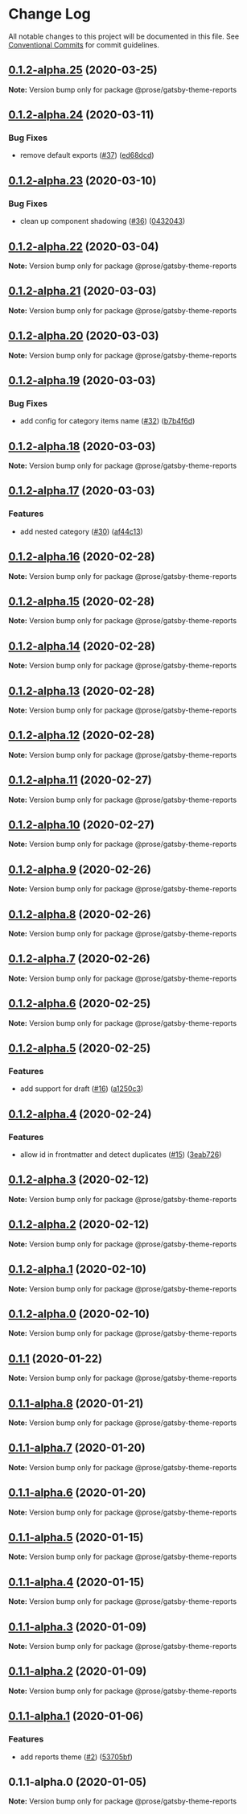 # Change Log

All notable changes to this project will be documented in this file.
See [Conventional Commits](https://conventionalcommits.org) for commit guidelines.

## [0.1.2-alpha.25](https://github.com/prosejs/prose/compare/@prose/gatsby-theme-reports@0.1.2-alpha.24...@prose/gatsby-theme-reports@0.1.2-alpha.25) (2020-03-25)

**Note:** Version bump only for package @prose/gatsby-theme-reports





## [0.1.2-alpha.24](https://github.com/prosejs/prose/compare/@prose/gatsby-theme-reports@0.1.2-alpha.23...@prose/gatsby-theme-reports@0.1.2-alpha.24) (2020-03-11)


### Bug Fixes

* remove default exports ([#37](https://github.com/prosejs/prose/issues/37)) ([ed68dcd](https://github.com/prosejs/prose/commit/ed68dcd025a140387530b9295eb1d454aff8e427))





## [0.1.2-alpha.23](https://github.com/prosejs/prose/compare/@prose/gatsby-theme-reports@0.1.2-alpha.22...@prose/gatsby-theme-reports@0.1.2-alpha.23) (2020-03-10)


### Bug Fixes

* clean up component shadowing ([#36](https://github.com/prosejs/prose/issues/36)) ([0432043](https://github.com/prosejs/prose/commit/0432043e52e77a5a8c6987a703ec0a159a34a07b))





## [0.1.2-alpha.22](https://github.com/prosejs/prose/compare/@prose/gatsby-theme-reports@0.1.2-alpha.21...@prose/gatsby-theme-reports@0.1.2-alpha.22) (2020-03-04)

**Note:** Version bump only for package @prose/gatsby-theme-reports





## [0.1.2-alpha.21](https://github.com/prosejs/prose/compare/@prose/gatsby-theme-reports@0.1.2-alpha.20...@prose/gatsby-theme-reports@0.1.2-alpha.21) (2020-03-03)

**Note:** Version bump only for package @prose/gatsby-theme-reports





## [0.1.2-alpha.20](https://github.com/prosejs/prose/compare/@prose/gatsby-theme-reports@0.1.2-alpha.19...@prose/gatsby-theme-reports@0.1.2-alpha.20) (2020-03-03)

**Note:** Version bump only for package @prose/gatsby-theme-reports





## [0.1.2-alpha.19](https://github.com/prosejs/prose/compare/@prose/gatsby-theme-reports@0.1.2-alpha.18...@prose/gatsby-theme-reports@0.1.2-alpha.19) (2020-03-03)


### Bug Fixes

* add config for category items name ([#32](https://github.com/prosejs/prose/issues/32)) ([b7b4f6d](https://github.com/prosejs/prose/commit/b7b4f6d573e91485dee7f1ff67ce2e4737b0bf39))





## [0.1.2-alpha.18](https://github.com/prosejs/prose/compare/@prose/gatsby-theme-reports@0.1.2-alpha.17...@prose/gatsby-theme-reports@0.1.2-alpha.18) (2020-03-03)

**Note:** Version bump only for package @prose/gatsby-theme-reports





## [0.1.2-alpha.17](https://github.com/prosejs/prose/compare/@prose/gatsby-theme-reports@0.1.2-alpha.16...@prose/gatsby-theme-reports@0.1.2-alpha.17) (2020-03-03)


### Features

* add nested category ([#30](https://github.com/prosejs/prose/issues/30)) ([af44c13](https://github.com/prosejs/prose/commit/af44c1379f26f191eeacc210578cb7a59effc1d0))





## [0.1.2-alpha.16](https://github.com/prosejs/prose/compare/@prose/gatsby-theme-reports@0.1.2-alpha.15...@prose/gatsby-theme-reports@0.1.2-alpha.16) (2020-02-28)

**Note:** Version bump only for package @prose/gatsby-theme-reports





## [0.1.2-alpha.15](https://github.com/prosejs/prose/compare/@prose/gatsby-theme-reports@0.1.2-alpha.14...@prose/gatsby-theme-reports@0.1.2-alpha.15) (2020-02-28)

**Note:** Version bump only for package @prose/gatsby-theme-reports





## [0.1.2-alpha.14](https://github.com/prosejs/prose/compare/@prose/gatsby-theme-reports@0.1.2-alpha.13...@prose/gatsby-theme-reports@0.1.2-alpha.14) (2020-02-28)

**Note:** Version bump only for package @prose/gatsby-theme-reports





## [0.1.2-alpha.13](https://github.com/prosejs/prose/compare/@prose/gatsby-theme-reports@0.1.2-alpha.12...@prose/gatsby-theme-reports@0.1.2-alpha.13) (2020-02-28)

**Note:** Version bump only for package @prose/gatsby-theme-reports





## [0.1.2-alpha.12](https://github.com/prosejs/prose/compare/@prose/gatsby-theme-reports@0.1.2-alpha.11...@prose/gatsby-theme-reports@0.1.2-alpha.12) (2020-02-28)

**Note:** Version bump only for package @prose/gatsby-theme-reports





## [0.1.2-alpha.11](https://github.com/prosejs/prose/compare/@prose/gatsby-theme-reports@0.1.2-alpha.10...@prose/gatsby-theme-reports@0.1.2-alpha.11) (2020-02-27)

**Note:** Version bump only for package @prose/gatsby-theme-reports





## [0.1.2-alpha.10](https://github.com/prosejs/prose/compare/@prose/gatsby-theme-reports@0.1.2-alpha.9...@prose/gatsby-theme-reports@0.1.2-alpha.10) (2020-02-27)

**Note:** Version bump only for package @prose/gatsby-theme-reports





## [0.1.2-alpha.9](https://github.com/prosejs/prose/compare/@prose/gatsby-theme-reports@0.1.2-alpha.8...@prose/gatsby-theme-reports@0.1.2-alpha.9) (2020-02-26)

**Note:** Version bump only for package @prose/gatsby-theme-reports





## [0.1.2-alpha.8](https://github.com/prosejs/prose/compare/@prose/gatsby-theme-reports@0.1.2-alpha.7...@prose/gatsby-theme-reports@0.1.2-alpha.8) (2020-02-26)

**Note:** Version bump only for package @prose/gatsby-theme-reports





## [0.1.2-alpha.7](https://github.com/prosejs/prose/compare/@prose/gatsby-theme-reports@0.1.2-alpha.6...@prose/gatsby-theme-reports@0.1.2-alpha.7) (2020-02-26)

**Note:** Version bump only for package @prose/gatsby-theme-reports





## [0.1.2-alpha.6](https://github.com/prosejs/prose/compare/@prose/gatsby-theme-reports@0.1.2-alpha.5...@prose/gatsby-theme-reports@0.1.2-alpha.6) (2020-02-25)

**Note:** Version bump only for package @prose/gatsby-theme-reports





## [0.1.2-alpha.5](https://github.com/prosejs/prose/compare/@prose/gatsby-theme-reports@0.1.2-alpha.4...@prose/gatsby-theme-reports@0.1.2-alpha.5) (2020-02-25)


### Features

* add support for draft ([#16](https://github.com/prosejs/prose/issues/16)) ([a1250c3](https://github.com/prosejs/prose/commit/a1250c3b504c8e30993089b9e46055fa6ac3ea25))





## [0.1.2-alpha.4](https://github.com/prosejs/prose/compare/@prose/gatsby-theme-reports@0.1.2-alpha.3...@prose/gatsby-theme-reports@0.1.2-alpha.4) (2020-02-24)


### Features

* allow id in frontmatter and detect duplicates ([#15](https://github.com/prosejs/prose/issues/15)) ([3eab726](https://github.com/prosejs/prose/commit/3eab7269826a52beed51a720c1d8e77ecefd9f14))





## [0.1.2-alpha.3](https://github.com/prosejs/prose/compare/@prose/gatsby-theme-reports@0.1.2-alpha.2...@prose/gatsby-theme-reports@0.1.2-alpha.3) (2020-02-12)

**Note:** Version bump only for package @prose/gatsby-theme-reports





## [0.1.2-alpha.2](https://github.com/prosejs/prose/compare/@prose/gatsby-theme-reports@0.1.2-alpha.1...@prose/gatsby-theme-reports@0.1.2-alpha.2) (2020-02-12)

**Note:** Version bump only for package @prose/gatsby-theme-reports





## [0.1.2-alpha.1](https://github.com/prosejs/prose/compare/@prose/gatsby-theme-reports@0.1.2-alpha.0...@prose/gatsby-theme-reports@0.1.2-alpha.1) (2020-02-10)

**Note:** Version bump only for package @prose/gatsby-theme-reports





## [0.1.2-alpha.0](https://github.com/prosejs/prose/compare/@prose/gatsby-theme-reports@0.1.1...@prose/gatsby-theme-reports@0.1.2-alpha.0) (2020-02-10)

**Note:** Version bump only for package @prose/gatsby-theme-reports





## [0.1.1](https://github.com/prosejs/prose/compare/@prose/gatsby-theme-reports@0.1.1-alpha.8...@prose/gatsby-theme-reports@0.1.1) (2020-01-22)

**Note:** Version bump only for package @prose/gatsby-theme-reports





## [0.1.1-alpha.8](https://github.com/prosejs/prose/compare/@prose/gatsby-theme-reports@0.1.1-alpha.7...@prose/gatsby-theme-reports@0.1.1-alpha.8) (2020-01-21)

**Note:** Version bump only for package @prose/gatsby-theme-reports





## [0.1.1-alpha.7](https://github.com/prosejs/prose/compare/@prose/gatsby-theme-reports@0.1.1-alpha.6...@prose/gatsby-theme-reports@0.1.1-alpha.7) (2020-01-20)

**Note:** Version bump only for package @prose/gatsby-theme-reports





## [0.1.1-alpha.6](https://github.com/prosejs/prose/compare/@prose/gatsby-theme-reports@0.1.1-alpha.5...@prose/gatsby-theme-reports@0.1.1-alpha.6) (2020-01-20)

**Note:** Version bump only for package @prose/gatsby-theme-reports





## [0.1.1-alpha.5](https://github.com/prosejs/prose/compare/@prose/gatsby-theme-reports@0.1.1-alpha.4...@prose/gatsby-theme-reports@0.1.1-alpha.5) (2020-01-15)

**Note:** Version bump only for package @prose/gatsby-theme-reports





## [0.1.1-alpha.4](https://github.com/prosejs/prose/compare/@prose/gatsby-theme-reports@0.1.1-alpha.3...@prose/gatsby-theme-reports@0.1.1-alpha.4) (2020-01-15)

**Note:** Version bump only for package @prose/gatsby-theme-reports





## [0.1.1-alpha.3](https://github.com/prosejs/prose/compare/@prose/gatsby-theme-reports@0.1.1-alpha.2...@prose/gatsby-theme-reports@0.1.1-alpha.3) (2020-01-09)

**Note:** Version bump only for package @prose/gatsby-theme-reports





## [0.1.1-alpha.2](https://github.com/prosejs/prose/compare/@prose/gatsby-theme-reports@0.1.1-alpha.1...@prose/gatsby-theme-reports@0.1.1-alpha.2) (2020-01-09)

**Note:** Version bump only for package @prose/gatsby-theme-reports





## [0.1.1-alpha.1](https://github.com/prosejs/prose/compare/@prose/gatsby-theme-reports@0.1.1-alpha.0...@prose/gatsby-theme-reports@0.1.1-alpha.1) (2020-01-06)


### Features

* add reports theme ([#2](https://github.com/prosejs/prose/issues/2)) ([53705bf](https://github.com/prosejs/prose/commit/53705bf02821623ddd91af607da64121c492c2e2))





## 0.1.1-alpha.0 (2020-01-05)

**Note:** Version bump only for package @prose/gatsby-theme-reports
